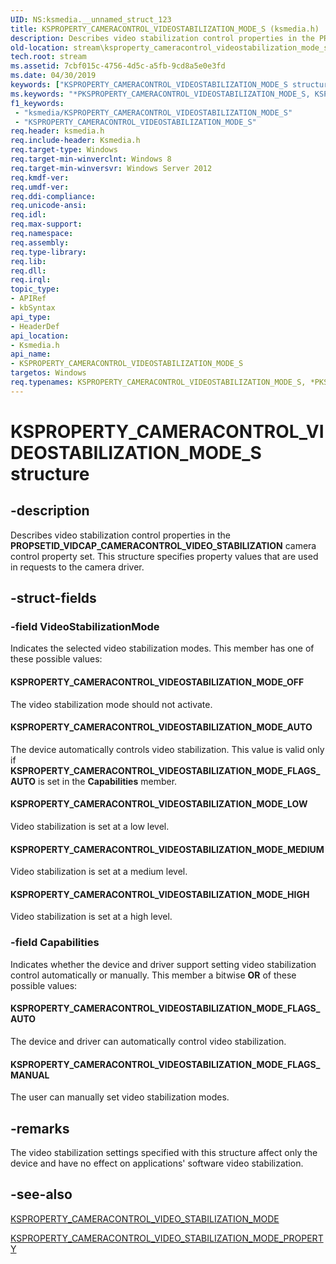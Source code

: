 ```yaml
---
UID: NS:ksmedia.__unnamed_struct_123
title: KSPROPERTY_CAMERACONTROL_VIDEOSTABILIZATION_MODE_S (ksmedia.h)
description: Describes video stabilization control properties in the PROPSETID_VIDCAP_CAMERACONTROL_VIDEO_STABILIZATION camera control property set. This structure specifies property values that are used in requests to the camera driver.
old-location: stream\ksproperty_cameracontrol_videostabilization_mode_s.htm
tech.root: stream
ms.assetid: 7cbf015c-4756-4d5c-a5fb-9cd8a5e0e3fd
ms.date: 04/30/2019
keywords: ["KSPROPERTY_CAMERACONTROL_VIDEOSTABILIZATION_MODE_S structure"]
ms.keywords: "*PKSPROPERTY_CAMERACONTROL_VIDEOSTABILIZATION_MODE_S, KSPROPERTY_CAMERACONTROL_VIDEOSTABILIZATION_MODE_AUTO, KSPROPERTY_CAMERACONTROL_VIDEOSTABILIZATION_MODE_FLAGS_AUTO, KSPROPERTY_CAMERACONTROL_VIDEOSTABILIZATION_MODE_FLAGS_MANUAL, KSPROPERTY_CAMERACONTROL_VIDEOSTABILIZATION_MODE_HIGH, KSPROPERTY_CAMERACONTROL_VIDEOSTABILIZATION_MODE_LOW, KSPROPERTY_CAMERACONTROL_VIDEOSTABILIZATION_MODE_MEDIUM, KSPROPERTY_CAMERACONTROL_VIDEOSTABILIZATION_MODE_OFF, KSPROPERTY_CAMERACONTROL_VIDEOSTABILIZATION_MODE_S, KSPROPERTY_CAMERACONTROL_VIDEOSTABILIZATION_MODE_S structure [Streaming Media Devices], PKSPROPERTY_CAMERACONTROL_VIDEOSTABILIZATION_MODE_S, PKSPROPERTY_CAMERACONTROL_VIDEOSTABILIZATION_MODE_S structure pointer [Streaming Media Devices], ksmedia/KSPROPERTY_CAMERACONTROL_VIDEOSTABILIZATION_MODE_S, ksmedia/PKSPROPERTY_CAMERACONTROL_VIDEOSTABILIZATION_MODE_S, stream.ksproperty_cameracontrol_videostabilization_mode_s"
f1_keywords:
 - "ksmedia/KSPROPERTY_CAMERACONTROL_VIDEOSTABILIZATION_MODE_S"
 - "KSPROPERTY_CAMERACONTROL_VIDEOSTABILIZATION_MODE_S"
req.header: ksmedia.h
req.include-header: Ksmedia.h
req.target-type: Windows
req.target-min-winverclnt: Windows 8
req.target-min-winversvr: Windows Server 2012
req.kmdf-ver: 
req.umdf-ver: 
req.ddi-compliance: 
req.unicode-ansi: 
req.idl: 
req.max-support: 
req.namespace: 
req.assembly: 
req.type-library: 
req.lib: 
req.dll: 
req.irql: 
topic_type:
- APIRef
- kbSyntax
api_type:
- HeaderDef
api_location:
- Ksmedia.h
api_name:
- KSPROPERTY_CAMERACONTROL_VIDEOSTABILIZATION_MODE_S
targetos: Windows
req.typenames: KSPROPERTY_CAMERACONTROL_VIDEOSTABILIZATION_MODE_S, *PKSPROPERTY_CAMERACONTROL_VIDEOSTABILIZATION_MODE_S
---
```


# KSPROPERTY_CAMERACONTROL_VIDEOSTABILIZATION_MODE_S structure


## -description


Describes video stabilization control properties in the <b>PROPSETID_VIDCAP_CAMERACONTROL_VIDEO_STABILIZATION</b> camera control property set. This structure specifies property values that are used in requests to the camera driver.


## -struct-fields




### -field VideoStabilizationMode

Indicates the selected video stabilization modes. This member has one of these possible values:



#### KSPROPERTY_CAMERACONTROL_VIDEOSTABILIZATION_MODE_OFF

The video stabilization mode should not activate.



#### KSPROPERTY_CAMERACONTROL_VIDEOSTABILIZATION_MODE_AUTO

The device automatically controls video stabilization.  This value is valid only if <b>KSPROPERTY_CAMERACONTROL_VIDEOSTABILIZATION_MODE_FLAGS_AUTO</b> is set in the <b>Capabilities</b> member.



#### KSPROPERTY_CAMERACONTROL_VIDEOSTABILIZATION_MODE_LOW

Video stabilization is set at a low level.



#### KSPROPERTY_CAMERACONTROL_VIDEOSTABILIZATION_MODE_MEDIUM

Video stabilization is set at a medium level.



#### KSPROPERTY_CAMERACONTROL_VIDEOSTABILIZATION_MODE_HIGH

Video stabilization is set at a high level.


### -field Capabilities

Indicates whether the device and driver support setting video stabilization control automatically or manually. This member a bitwise <b>OR</b> of these possible values:



#### KSPROPERTY_CAMERACONTROL_VIDEOSTABILIZATION_MODE_FLAGS_AUTO

The device and driver can automatically control video stabilization.



#### KSPROPERTY_CAMERACONTROL_VIDEOSTABILIZATION_MODE_FLAGS_MANUAL

The user can manually set video stabilization modes.


## -remarks



The video stabilization settings specified with this structure affect only the device and have no effect on applications' software video stabilization.




## -see-also




<a href="https://docs.microsoft.com/windows-hardware/drivers/ddi/ksmedia/ne-ksmedia-ksproperty_cameracontrol_video_stabilization_mode">KSPROPERTY_CAMERACONTROL_VIDEO_STABILIZATION_MODE</a>



<a href="https://docs.microsoft.com/windows-hardware/drivers/stream/ksproperty-cameracontrol-video-stabilization-mode-property">KSPROPERTY_CAMERACONTROL_VIDEO_STABILIZATION_MODE_PROPERTY</a>
 

 

